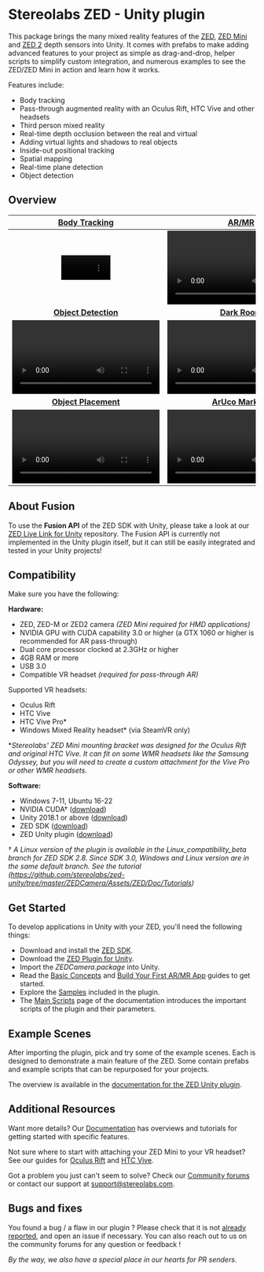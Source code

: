 # Stereolabs ZED - Unity plugin

This package brings the many mixed reality features of the [ZED](https://www.stereolabs.com/zed/), [ZED Mini](https://www.stereolabs.com/zed-mini/) and [ZED 2](https://www.stereolabs.com/zed-2/) depth sensors into Unity. It comes with prefabs to make adding advanced features to your project as simple as drag-and-drop, helper scripts to simplify custom integration, and numerous examples to see the ZED/ZED Mini in action and learn how it works.

Features include:
 - Body tracking
 - Pass-through augmented reality with an Oculus Rift, HTC Vive and other headsets
 - Third person mixed reality
 - Real-time depth occlusion between the real and virtual
 - Adding virtual lights and shadows to real objects
 - Inside-out positional tracking
 - Spatial mapping
 - Real-time plane detection
 - Object detection

## Overview

| [Body Tracking](https://www.stereolabs.com/docs/unity/body-tracking/) | [AR/MR](https://www.stereolabs.com/docs/unity/creating-mixed-reality-app/) | [Point Cloud](https://www.stereolabs.com/docs/unity/samples/#point-cloud)
| :-----------: |  :------------: | :--------: |
| <video src="https://user-images.githubusercontent.com/113181784/202238672-b87ec681-a574-454c-ba09-683201d1dcbb.mp4" controls="controls" style="max-width: 100;"></video> | <video src="https://user-images.githubusercontent.com/113181784/202200233-ff0a6777-ab02-4896-aad5-8904b9318443.mp4"></video> | <video src="https://user-images.githubusercontent.com/113181784/202454461-5ecb0b60-e518-4d50-aba1-7cef4699d124.mp4"></video>
| [**Object Detection**](https://www.stereolabs.com/docs/unity/object-detection/) | [**Dark Room**](https://www.stereolabs.com/docs/unity/lighting/) | [**Spatial mapping**](https://www.stereolabs.com/docs/unity/spatial-mapping-unity/)
| <video src="https://thumbs.gfycat.com/DiligentWindingGrayreefshark-mobile.mp4" ></video> | <video src="https://user-images.githubusercontent.com/113181784/202200729-966c34de-654e-4c4c-a977-941af3c854b7.mp4"></video> | <video src="https://thumbs.gfycat.com/ReflectingAgedAphid-mobile.mp4"></video>
| [**Object Placement**](https://www.stereolabs.com/docs/unity/object-placement/) | [**ArUco Markers**](https://www.stereolabs.com/docs/unity/using-opencv-with-unity/) | [**Green Screen**](https://www.stereolabs.com/docs/unity/green-screen-vr/)
| <video src="https://thumbs.gfycat.com/RepentantFamousAndeancondor-mobile.mp4" ></video> | <video src="https://user-images.githubusercontent.com/113181784/202201640-ff353944-0adb-4eba-a672-564d5d475f97.mp4"></video> | <video src="https://thumbs.gfycat.com/PalatableDesertedHorse-mobile.mp4"></video>

## About Fusion

To use the **Fusion API** of the ZED SDK with Unity, please take a look at our [ZED Live Link for Unity](https://github.com/stereolabs/zed-unity-livelink) repository. The Fusion API is currently not implemented in the Unity plugin itself, but it can still be easily integrated and tested in your Unity projects!

## Compatibility

Make sure you have the following:

**Hardware:**
 - ZED, ZED-M or ZED2 camera *(ZED Mini required for HMD applications)*
 - NVIDIA GPU with CUDA capability 3.0 or higher (a GTX 1060 or higher is recommended for AR pass-through)
 - Dual core processor clocked at 2.3GHz or higher
 - 4GB RAM or more
 - USB 3.0
 - Compatible VR headset *(required for pass-through AR)*

Supported VR headsets:
- Oculus Rift
- HTC Vive
- HTC Vive Pro*
- Windows Mixed Reality headset* (via SteamVR only)

**Stereolabs' ZED Mini mounting bracket was designed for the Oculus Rift and original HTC Vive. It can fit on some WMR headsets like the Samsung Odyssey, but you will need to create a custom attachment for the Vive Pro or other WMR headsets.*

**Software:**
 - Windows 7-11, Ubuntu 16-22
 - NVIDIA CUDA† ([download](https://developer.nvidia.com/cuda-downloads))
 - Unity 2018.1 or above ([download](https://unity3d.com/get-unity/download/archive))
 - ZED SDK ([download](https://www.stereolabs.com/developers/release/latest/))
 - ZED Unity plugin ([download](https://github.com/stereolabs/zed-unity/releases))


† *A Linux version of the plugin is available in the Linux_compatibility_beta branch for ZED SDK 2.8.
Since SDK 3.0, Windows and Linux version are in the same default branch.
See the tutorial (https://github.com/stereolabs/zed-unity/tree/master/ZEDCamera/Assets/ZED/Doc/Tutorials)*

## Get Started

To develop applications in Unity with your ZED, you'll need the following things:

- Download and install the [ZED SDK](https://www.stereolabs.com/developers/release/).
- Download the [ZED Plugin for Unity](https://github.com/stereolabs/zed-unity/releases).
- Import the *ZEDCamera.package* into Unity.
- Read the [Basic Concepts](https://www.stereolabs.com/docs/unity/basic-concepts/) and [Build Your First AR/MR App](https://www.stereolabs.com/docs/unity/creating-mixed-reality-app/) guides to get started.
- Explore the [Samples](https://www.stereolabs.com/docs/unity/samples/) included in the plugin.
- The [Main Scripts](https://www.stereolabs.com/docs/unity/main-scripts/) page of the documentation introduces the important scripts of the plugin and their parameters.

## Example Scenes

After importing the plugin, pick and try some of the example scenes. Each is designed to demonstrate a main feature of the ZED. Some contain prefabs and example scripts that can be repurposed for your projects.

The overview is available in the [documentation for the ZED Unity plugin](https://www.stereolabs.com/docs/unity/samples/).

## Additional Resources

Want more details? Our [Documentation](https://www.stereolabs.com/docs/unity/) has overviews and tutorials for getting started with specific features.

Not sure where to start with attaching your ZED Mini to your VR headset? See our guides for [Oculus Rift](https://www.stereolabs.com/zed-mini/setup/rift/) and [HTC Vive](https://www.stereolabs.com/zed-mini/setup/vive/).

Got a problem you just can't seem to solve? Check our [Community forums](https://community.stereolabs.com/) or contact our support at [support@stereolabs.com](mailto:support@stereolabs.com).

## Bugs and fixes

You found a bug / a flaw in our plugin ? Please check that it is not [already reported](https://github.com/stereolabs/zed-unity/issues), and open an issue if necessary. You can also reach out to us on the community forums for any question or feedback !

*By the way, we also have a special place in our hearts for PR senders.*